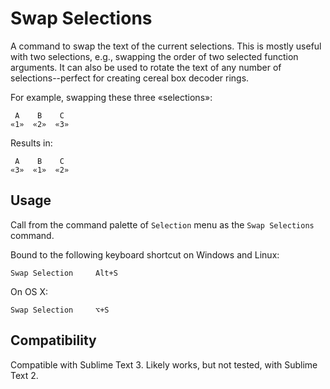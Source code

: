 Swap Selections
===============

A command to swap the text of the current selections. This is mostly useful with two selections, e.g., swapping the order of two selected function arguments. It can also be used to rotate the text of any number of selections--perfect for creating cereal box decoder rings.

For example, swapping these three «selections»:

     A    B    C
    «1»  «2»  «3»


Results in:

     A    B    C
    «3»  «1»  «2»


Usage
-----

Call from the command palette of `Selection` menu as the `Swap Selections` command.

Bound to the following keyboard shortcut on Windows and Linux:

    Swap Selection     Alt+S

On OS X:

    Swap Selection     ⌥+S    

Compatibility
-------------

Compatible with Sublime Text 3. Likely works, but not tested, with Sublime Text 2.

